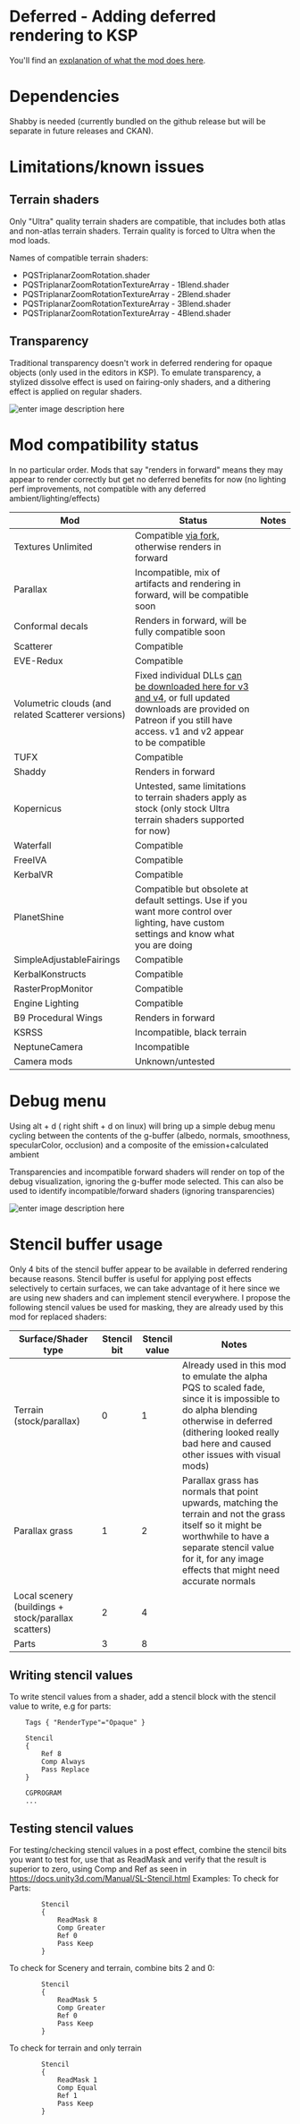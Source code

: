 # Deferred - Adding deferred rendering to KSP

You'll find an [explanation of what the mod does here](https://www.patreon.com/posts/deferred-106557481).

# Dependencies

Shabby is needed (currently bundled on the github release but will be separate in future releases and CKAN).

# Limitations/known issues
## Terrain shaders
Only "Ultra" quality terrain shaders are compatible, that includes both atlas and non-atlas terrain shaders. Terrain quality is forced to Ultra when the mod loads.

Names of compatible terrain shaders:

 - PQSTriplanarZoomRotation.shader
 - PQSTriplanarZoomRotationTextureArray - 1Blend.shader
 - PQSTriplanarZoomRotationTextureArray - 2Blend.shader
 - PQSTriplanarZoomRotationTextureArray - 3Blend.shader
 - PQSTriplanarZoomRotationTextureArray - 4Blend.shader

## Transparency
Traditional transparency doesn't work in deferred rendering for opaque objects (only used in the editors in KSP). To emulate transparency, a stylized dissolve effect is used on fairing-only shaders, and a dithering effect is applied on regular shaders.

![enter image description here](https://i.imgur.com/RIjNtSZ.png)

# Mod compatibility status
In no particular order.
Mods that say "renders in forward" means they may appear to render correctly but get no deferred benefits for now (no lighting perf improvements, not compatible with any deferred ambient/lighting/effects)

| Mod  | Status | Notes |
| ------------- | ------------- |------------- |
| Textures Unlimited  |	Compatible [via fork](https://github.com/LGhassen/TexturesUnlimited/releases), otherwise renders in forward |	|
| Parallax  | Incompatible, mix of artifacts and rendering in forward, will be compatible soon |
| Conformal decals  | Renders in forward, will be fully compatible soon |
| Scatterer | Compatible |
| EVE-Redux | Compatible |
| Volumetric clouds (and related Scatterer versions) | Fixed individual DLLs [can be downloaded here for v3 and v4](https://drive.google.com/drive/folders/1lkJWJ6qfWLdJt2ZYjTYuOQk3dO7zxMCb?usp=sharing), or full updated downloads are provided on Patreon if you still have access. v1 and v2 appear to be compatible |
| TUFX | Compatible
| Shaddy | Renders in forward
| Kopernicus | Untested, same limitations to terrain shaders apply as stock (only stock Ultra terrain shaders supported for now)
| Waterfall | Compatible
| FreeIVA | Compatible
| KerbalVR | Compatible
| PlanetShine | Compatible but obsolete at default settings. Use if you want more control over lighting, have custom settings and know what you are doing
| SimpleAdjustableFairings  | Compatible
| KerbalKonstructs | Compatible
| RasterPropMonitor | Compatible
| Engine Lighting | Compatible
| B9 Procedural Wings | Renders in forward
| KSRSS  | Incompatible, black terrain
| NeptuneCamera  | Incompatible
| Camera mods | Unknown/untested

# Debug menu
Using alt + d ( right shift + d on linux) will bring up a simple debug menu cycling between the contents of the g-buffer (albedo, normals, smoothness, specularColor, occlusion) and a composite of the emission+calculated ambient

Transparencies and incompatible forward shaders will render on top of the debug visualization, ignoring the g-buffer mode selected. This can also be used to identify incompatible/forward shaders (ignoring transparencies)

![enter image description here](https://i.imgur.com/ZgSDZnu.jpeg)

# Stencil buffer usage
Only 4 bits of the stencil buffer appear to be available in deferred rendering because reasons.
Stencil buffer is useful for applying post effects selectively to certain surfaces, we can take advantage of it here since we are using new shaders and can implement stencil everywhere. I propose the following stencil values be used for masking, they are already used by this mod for replaced shaders:

| Surface/Shader type | Stencil bit| Stencil value | Notes |
| ------------- | ------------- |------------- |------------- |
| Terrain (stock/parallax)  | 0	| 1 | Already used in this mod to emulate the alpha PQS to scaled fade, since it is impossible to do alpha blending otherwise in deferred (dithering looked really bad here and caused other issues with visual mods)|
| Parallax grass | 1 |	2 | Parallax grass has normals that point upwards, matching the terrain and not the grass itself so it might be worthwhile to have a separate stencil value for it, for any image effects that might need accurate normals|
| Local scenery (buildings + stock/parallax scatters)  | 2|	4 | |
| Parts  | 3|	8 | |
## Writing stencil values

To write stencil values from a shader, add a stencil block with the stencil value to write, e.g for parts:

        Tags { "RenderType"="Opaque" }

        Stencil
        {
            Ref 8
            Comp Always
            Pass Replace
        }  

        CGPROGRAM
        ...

## Testing stencil values

For testing/checking stencil values in a post effect, combine the stencil bits you want to test for, use that as ReadMask and verify that the result is superior to zero, using Comp and Ref as seen in https://docs.unity3d.com/Manual/SL-Stencil.html
Examples:
To check for Parts:

            Stencil
            {
                ReadMask 8
                Comp Greater
                Ref 0
                Pass Keep
            }

To check for Scenery and terrain, combine bits 2 and 0:

            Stencil
            {
                ReadMask 5
                Comp Greater
                Ref 0
                Pass Keep
            }

To check for terrain and only terrain

            Stencil
            {
                ReadMask 1
                Comp Equal
                Ref 1
                Pass Keep
            }




